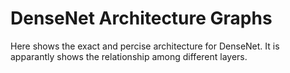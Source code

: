# DenseNet Architecture Graphs

Here shows the exact and percise architecture for DenseNet. It is apparantly shows the relationship among different layers.
